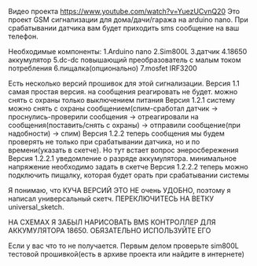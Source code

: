Видео проекта https://www.youtube.com/watch?v=YuezUCvnQ20
Это проект GSM сигнализации для дома/дачи/гаража на arduino nano. При срабатывании датчика вам будет приходить sms сообщение на ваш телефон. 

Необходимые компоненты:
1.Arduino nano
2.Sim800L
3.датчик
4.18650 аккумулятор
5.dc-dc повышающий преобразователь с малым током потребления
6.пищалка(опционально)
7.mosfet IRF3200

Есть несколько версий прошивок для этой сигнализации.
Версия 1.1 самая простая версия. на сообщения реагировать не будет. можно снять с охраны только выключением питания
Версия 1.2.1 систему можно снять с охраны сообщением(спим-сработал датчик -> проснулись-проверили сообщения -> отреагировали на сообщения(поставить/снять с охраны) -> отправили сообщение(при надобности) -> cпим)
Версия 1.2.2 теперь сообщения мы будем проверять не только при срабатывании датчика, но и по времени(указать в скетче). Но тут встает вопрос энеросбережения
Версия 1.2.2.1 уведомление о разряде аккумулятора. минимальное напряжение необходимо задать в скетче
Версия 1.2.2.2 теперь можно подключить пищалку, которая будет орать при срабатывании системы

Я понимаю, что КУЧА ВЕРСИЙ ЭТО НЕ очень УДОБНО, поэтому я написал универсальный скетч. ПЕРЕКЛЮЧИТЕСЬ НА ВЕТКУ universal_sketch.

НА СХЕМАХ Я ЗАБЫЛ НАРИСОВАТЬ BMS КОНТРОЛЛЕР ДЛЯ АККУМУЛЯТОРА 18650. ОБЯЗАТЕЛЬНО ИСПОЛЬЗУЙТЕ ЕГО

Если у вас что то не получается.
Первым делом проверьте sim800L тестовой прошивкой(есть в архиве проекта или найдите в интернете)
